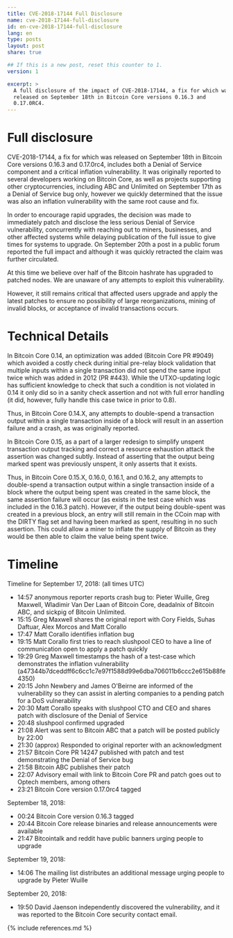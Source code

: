```yaml
---
title: CVE-2018-17144 Full Disclosure
name: cve-2018-17144-full-disclosure
id: en-cve-2018-17144-full-disclosure
lang: en
type: posts
layout: post
share: true

## If this is a new post, reset this counter to 1.
version: 1

excerpt: >
  A full disclosure of the impact of CVE-2018-17144, a fix for which was
  released on September 18th in Bitcoin Core versions 0.16.3 and
  0.17.0RC4.
---
```


Full disclosure
===============
CVE-2018-17144, a fix for which was released on September 18th in Bitcoin Core versions 0.16.3 and 0.17.0rc4, includes both a Denial of Service component and a critical inflation vulnerability. It was originally reported to several developers working on Bitcoin Core, as well as projects supporting other cryptocurrencies, including ABC and Unlimited on September 17th as a Denial of Service bug only, however we quickly determined that the issue was also an inflation vulnerability with the same root cause and fix.

In order to encourage rapid upgrades, the decision was made to immediately patch and disclose the less serious Denial of Service vulnerability, concurrently with reaching out to miners, businesses, and other affected systems while delaying publication of the full issue to give times for systems to upgrade. On September 20th a post in a public forum reported the full impact and although it was quickly retracted the claim was further circulated.

At this time we believe over half of the Bitcoin hashrate has upgraded to patched nodes. We are unaware of any attempts to exploit this vulnerability.

However, it still remains critical that affected users upgrade and apply the latest patches to ensure no possibility of large reorganizations, mining of invalid blocks, or acceptance of invalid transactions occurs.

Technical Details
=================

In Bitcoin Core 0.14, an optimization was added (Bitcoin Core PR #9049) which avoided a costly check during initial pre-relay block validation that multiple inputs within a single transaction did not spend the same input twice which was added in 2012 (PR #443). While the UTXO-updating logic has sufficient knowledge to check that such a condition is not violated in 0.14 it only did so in a sanity check assertion and not with full error handling (it did, however, fully handle this case twice in prior to 0.8).

Thus, in Bitcoin Core 0.14.X, any attempts to double-spend a transaction output within a single transaction inside of a block will result in an assertion failure and a crash, as was originally reported.

In Bitcoin Core 0.15, as a part of a larger redesign to simplify unspent transaction output tracking and correct a resource exhaustion attack the assertion was changed subtly. Instead of asserting that the output being marked spent was previously unspent, it only asserts that it exists.

Thus, in Bitcoin Core 0.15.X, 0.16.0, 0.16.1, and 0.16.2, any attempts to double-spend a transaction output within a single transaction inside of a block where the output being spent was created in the same block, the same assertion failure will occur (as exists in the test case which was included in the 0.16.3 patch). However, if the output being double-spent was created in a previous block, an entry will still remain in the CCoin map with the DIRTY flag set and having been marked as spent, resulting in no such assertion. This could allow a miner to inflate the supply of Bitcoin as they would be then able to claim the value being spent twice.

Timeline
========

Timeline for September 17, 2018: (all times UTC)

- 14:57 anonymous reporter reports crash bug to: Pieter Wuille, Greg Maxwell, Wladimir Van Der Laan of Bitcoin Core, deadalnix of Bitcoin ABC, and sickpig of Bitcoin Unlimited.
- 15:15 Greg Maxwell shares the original report with Cory Fields, Suhas Daftuar, Alex Morcos and Matt Corallo
- 17:47 Matt Corallo identifies inflation bug
- 19:15 Matt Corallo first tries to reach slushpool CEO to have a line of communication open to apply a patch quickly
- 19:29 Greg Maxwell timestamps the hash of a test-case which demonstrates the inflation vulnerability (a47344b7dceddff6c6cc1c7e97f1588d99e6dba706011b6ccc2e615b88fe4350)
- 20:15 John Newbery and James O'Beirne are informed of the vulnerability so they can assist in alerting companies to a pending patch for a DoS vulnerability
- 20:30 Matt Corallo speaks with slushpool CTO and CEO and shares patch with disclosure of the Denial of Service
- 20:48 slushpool confirmed upgraded 
- 21:08 Alert was sent to Bitcoin ABC that a patch will be posted publicly by 22:00
- 21:30 (approx)  Responded to original reporter with an acknowledgment
- 21:57 Bitcoin Core PR 14247 published with patch and test demonstrating the Denial of Service bug
- 21:58 Bitcoin ABC publishes their patch
- 22:07 Advisory email with link to Bitcoin Core PR and patch goes out to Optech members, among others
- 23:21 Bitcoin Core version 0.17.0rc4 tagged

September 18, 2018:

- 00:24 Bitcoin Core version 0.16.3 tagged
- 20:44 Bitcoin Core release binaries and release announcements were available
- 21:47 Bitcointalk and reddit have public banners urging people to upgrade

September 19, 2018: 

- 14:06  The mailing list distributes an additional message urging people to upgrade by Pieter Wuille

September 20, 2018: 

- 19:50 David Jaenson independently discovered the vulnerability, and it was reported to the Bitcoin Core security contact email.

{% include references.md %}
